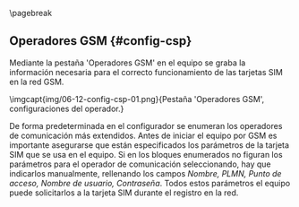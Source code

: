\pagebreak

## Operadores GSM {#config-csp}

Mediante la pestaña 'Operadores GSM' en el equipo se graba la información necesaria para el correcto funcionamiento de las tarjetas SIM en la red GSM.

\imgcapt{img/06-12-config-csp-01.png}{Pestaña 'Operadores GSM', configuraciones del operador.}


De forma predeterminada en el configurador se enumeran los operadores de comunicación más extendidos. Antes de iniciar el equipo por GSM es importante asegurarse que están especificados los parámetros de la tarjeta SIM que se usa en el equipo. Si en los bloques enumerados no figuran los parámetros para el operador de comunicación seleccionando, hay que indicarlos manualmente, rellenando los campos *Nombre, PLMN, Punto de acceso, Nombre de usuario, Contraseña*. Todos estos parámetros el equipo puede solicitarlos a la tarjeta SIM durante el registro en la red.